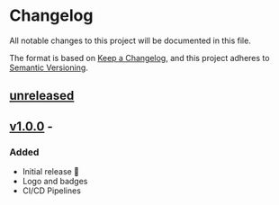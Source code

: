 # Changelog

All notable changes to this project will be documented in this file.

The format is based on [Keep a Changelog](https://keepachangelog.com/en/1.0.0/),
and this project adheres to [Semantic Versioning](https://semver.org/spec/v2.0.0.html).

## [unreleased]

## [v1.0.0] -

### Added

- Initial release 🎊
- Logo and badges
- CI/CD Pipelines

[unreleased]: https://github.com/ful1e5/Bibata-Bee-Cursor/compare/v1.0.0...main
[v1.0.0]: https://github.com/ful1e5/Bibata-Bee-Cursor/tree/v1.0.0
